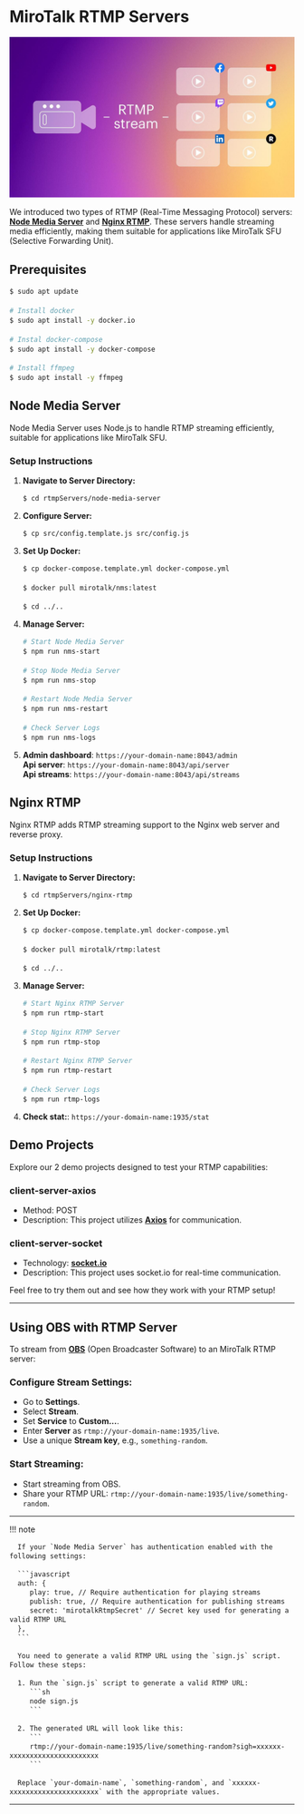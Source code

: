 # MiroTalk RTMP Servers

![rtmp](../images/rtmp.jpeg)

We introduced two types of RTMP (Real-Time Messaging Protocol) servers: **[Node Media Server](https://github.com/illuspas/Node-Media-Server)** and **[Nginx RTMP](https://github.com/tiangolo/nginx-rtmp-docker)**. These servers handle streaming media efficiently, making them suitable for applications like MiroTalk SFU (Selective Forwarding Unit).

## Prerequisites

```bash
$ sudo apt update

# Install docker
$ sudo apt install -y docker.io

# Instal docker-compose
$ sudo apt install -y docker-compose

# Install ffmpeg
$ sudo apt install -y ffmpeg
```

## Node Media Server

Node Media Server uses Node.js to handle RTMP streaming efficiently, suitable for applications like MiroTalk SFU.

### Setup Instructions

1. **Navigate to Server Directory:**
	```bash
	$ cd rtmpServers/node-media-server
	```

2. **Configure Server:**
   ```bash
   $ cp src/config.template.js src/config.js
   ```

3. **Set Up Docker:**
   ```bash
   $ cp docker-compose.template.yml docker-compose.yml

   $ docker pull mirotalk/nms:latest

   $ cd ../..
   ```

4. **Manage Server:**
   ```bash
   # Start Node Media Server
   $ npm run nms-start

   # Stop Node Media Server
   $ npm run nms-stop

   # Restart Node Media Server
   $ npm run nms-restart

   # Check Server Logs
   $ npm run nms-logs
   ```

5. **Admin dashboard**: `https://your-domain-name:8043/admin`  
   **Api server**: `https://your-domain-name:8043/api/server`  
   **Api streams**: `https://your-domain-name:8043/api/streams`

## Nginx RTMP

Nginx RTMP adds RTMP streaming support to the Nginx web server and reverse proxy.

### Setup Instructions

1. **Navigate to Server Directory:**
   ```bash
   $ cd rtmpServers/nginx-rtmp
   ```

2. **Set Up Docker:**
   ```bash
   $ cp docker-compose.template.yml docker-compose.yml

   $ docker pull mirotalk/rtmp:latest

   $ cd ../..
   ```

3. **Manage Server:**
   ```bash
   # Start Nginx RTMP Server
   $ npm run rtmp-start

   # Stop Nginx RTMP Server
   $ npm run rtmp-stop

   # Restart Nginx RTMP Server
   $ npm run rtmp-restart

   # Check Server Logs
   $ npm run rtmp-logs
   ```

4. **Check stat:**: `https://your-domain-name:1935/stat`

## Demo Projects

Explore our 2 demo projects designed to test your RTMP capabilities:

### client-server-axios
- Method: POST
- Description: This project utilizes **[Axios](https://axios-http.com)** for communication.

### client-server-socket
- Technology: **[socket.io](https://socket.io)**
- Description: This project uses socket.io for real-time communication.

Feel free to try them out and see how they work with your RTMP setup!

---


## Using OBS with RTMP Server

To stream from **[OBS](https://obsproject.com)** (Open Broadcaster Software) to an MiroTalk RTMP server:

### Configure Stream Settings:

- Go to **Settings**.
- Select **Stream**.
- Set **Service** to **Custom...**.
- Enter **Server** as `rtmp://your-domain-name:1935/live`.
- Use a unique **Stream key**, e.g., `something-random`.

### Start Streaming:

- Start streaming from OBS.
- Share your RTMP URL: `rtmp://your-domain-name:1935/live/something-random`.

---

!!! note

      If your `Node Media Server` has authentication enabled with the following settings:

      ```javascript
      auth: {
         play: true, // Require authentication for playing streams
         publish: true, // Require authentication for publishing streams
         secret: 'mirotalkRtmpSecret' // Secret key used for generating a valid RTMP URL
      },
      ```

      You need to generate a valid RTMP URL using the `sign.js` script. Follow these steps:

      1. Run the `sign.js` script to generate a valid RTMP URL:
         ```sh
         node sign.js
         ```

      2. The generated URL will look like this:
         ```
         rtmp://your-domain-name:1935/live/something-random?sigh=xxxxxx-xxxxxxxxxxxxxxxxxxxxxx
         ```

      Replace `your-domain-name`, `something-random`, and `xxxxxx-xxxxxxxxxxxxxxxxxxxxxx` with the appropriate values.

---
